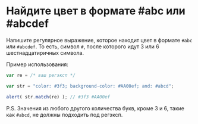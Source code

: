 # Найдите цвет в формате #abc или #abcdef

Напишите регулярное выражение, которое находит цвет в формате `#abc` или `#abcdef`. То есть, символ `#`, после которого идут 3 или 6 шестнадцатиричных символа.

Пример использования:
```js
var re = /* ваш регэксп */

var str = "color: #3f3; background-color: #AA00ef; and: #abcd";

alert( str.match(re) ); // #3f3 #AA00ef
```

P.S. Значения из любого другого количества букв, кроме 3 и 6, такие как `#abcd`, не должны подходить под регэксп.
